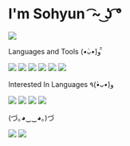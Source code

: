 # I'm Sohyun  ͡~ ͜ʖ ͡° 
![](https://github-profile-summary-cards.vercel.app/api/cards/profile-details?username=ppotatoG&theme=vue)

Languages and Tools (*•̀ᴗ•́*)و ̑̑ 

<img src="https://img.shields.io/badge/VisualStudioCode-007ACC?style=flat-square&logo=VisualStudioCode&logoColor=white"/></a> 
<img src="https://img.shields.io/badge/PhpStorm-000000?style=flat-square&logo=PhpStorm&logoColor=white"/></a> 
<img src="https://img.shields.io/badge/HTML5-E34F26?style=flat-square&logo=HTML5&logoColor=white"/></a> 
<img src="https://img.shields.io/badge/CSS3-1572B6?style=flat-square&logo=CSS3&logoColor=white"/></a> 
<img src="https://img.shields.io/badge/JavaScript-F7DF1E?style=flat-square&logo=JavaScript&logoColor=white"/></a> 
<img src="https://img.shields.io/badge/jQuery-0769AD?style=flat-square&logo=jQuery&logoColor=white"/></a> 

Interested In Languages ٩(*•̀ᴗ•́*)و

<img src="https://img.shields.io/badge/React-61DAFB?style=flat-square&logo=React&logoColor=white"/></a> 
<img src="https://img.shields.io/badge/Python-3776AB?style=flat-square&logo=Python&logoColor=white"/></a>
<img src="https://img.shields.io/badge/Node.js-339933?style=flat-square&logo=Node.js&logoColor=white"/></a>
<img src="https://img.shields.io/badge/PHP-777BB4?style=flat-square&logo=PHP&logoColor=white"/></a>


(づ｡◕‿‿◕｡)づ

[<img src="https://img.shields.io/badge/Blog-FF5722?style=flat-square&logo=Blogger&logoColor=white"/>](https://blog.naver.com/thgus2270)
[<img src="https://img.shields.io/badge/Gmail-EA4335?style=flat-square&logo=Gmail&logoColor=white"/>](mailto:sohyun9945@gmail.com)